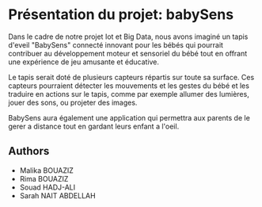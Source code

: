 # Présentation du projet: babySens

Dans le cadre de notre projet Iot et Big Data, nous avons imaginé un tapis d'eveil "BabySens" connecté innovant pour les bébés qui pourrait contribuer au développement moteur et sensoriel du bébé tout en offrant une expérience de jeu amusante et éducative.

Le tapis serait doté de plusieurs capteurs répartis sur toute sa surface. Ces capteurs pourraient détecter les mouvements et les gestes du bébé et les traduire en actions sur le tapis, comme par exemple allumer des lumières, jouer des sons, ou projeter des images.

BabySens aura également une application qui permettra aux parents de le gerer a distance tout en gardant leurs enfant a l'oeil.


## Authors

* Malika BOUAZIZ
* Rima BOUAZIZ
* Souad HADJ-ALI
* Sarah NAIT ABDELLAH
